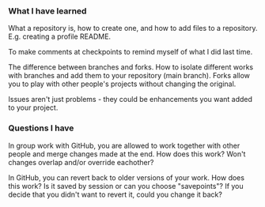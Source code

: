### What I have learned 

What a repository is, how to create one, and how to add files to a repository. E.g. creating a profile README.

To make comments at checkpoints to remind myself of what I did last time. 

The difference between branches and forks. How to isolate different works with branches and add them to your repository (main branch). Forks allow you to play with other people's projects without changing the original. 

Issues aren't just problems - they could be enhancements you want added to your project. 

### Questions I have

In group work with GitHub, you are allowed to work together with other people and merge changes made at the end. How does this work? Won't changes overlap and/or override eachother?

In GitHub, you can revert back to older versions of your work. How does this work? Is it saved by session or can you choose "savepoints"? If you decide that you didn't want to revert it, could you change it back? 
